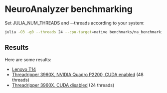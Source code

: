 # NeuroAnalyzer benchmarking

Set JULIA_NUM_THREADS and --threads according to your system:
```sh
julia -O3 -g0 --threads 24 --cpu-target=native benchmarks/na_benchmarking.jl > benchmarks/results.md
```

## Results

Here are some results:
- [Lenovo T14](benchmarks/t14.md)
- [Threadripper 3960X, NVIDIA Quadro P2200, CUDA enabled](benchmarks/3960x_cuda.md) (48 threads)
- [Threadripper 3960X, CUDA disabled](benchmarks/3960x_nocuda.md) (24 threads)
